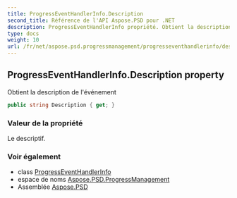 ```yaml
---
title: ProgressEventHandlerInfo.Description
second_title: Référence de l'API Aspose.PSD pour .NET
description: ProgressEventHandlerInfo propriété. Obtient la description de lévénement
type: docs
weight: 10
url: /fr/net/aspose.psd.progressmanagement/progresseventhandlerinfo/description/
---
```

## ProgressEventHandlerInfo.Description property

Obtient la description de l'événement

```csharp
public string Description { get; }
```

### Valeur de la propriété

Le descriptif.

### Voir également

* class [ProgressEventHandlerInfo](../)
* espace de noms [Aspose.PSD.ProgressManagement](../../progresseventhandlerinfo/)
* Assemblée [Aspose.PSD](../../../)


